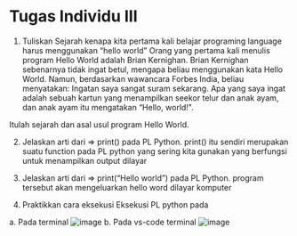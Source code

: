 # Tugas Individu III
1. Tuliskan Sejarah kenapa kita pertama kali belajar programing language harus menggunakan “hello world”
Orang yang pertama kali menulis program Hello World adalah Brian Kernighan.
Brian Kernighan sebenarnya tidak ingat betul, mengapa beliau menggunakan kata Hello World. Namun, berdasarkan wawancara Forbes India, beliau menyatakan: Ingatan saya sangat suram sekarang. Apa yang saya ingat adalah sebuah kartun yang menampilkan seekor telur dan anak ayam, dan anak ayam itu mengatakan “Hello, world!".

Itulah sejarah dan asal usul program Hello World.

2. Jelaskan arti dari => print() pada PL Python.
print() itu sendiri merupakan suatu function pada PL python yang sering kita gunakan yang berfungsi untuk menampilkan output dilayar

3. Jelaskan arti dari => print(“Hello world”) pada PL Python.
program tersebut akan mengeluarkan hello word dilayar komputer

4. Praktikkan cara eksekusi Eksekusi PL python pada

a. Pada terminal
![image](https://user-images.githubusercontent.com/93020295/138873043-d5aa0093-1b9c-4c4d-85bf-a7a1d8c2abe8.png)
b. Pada vs-code terminal
![image](https://user-images.githubusercontent.com/93020295/138873129-b4a33f84-d52b-4d24-8b6c-2306b4792e0f.png)
